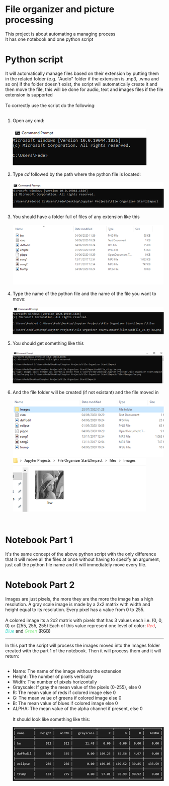 # File organizer and picture processing  

This project is about automating a managing process  
It has one notebook and one python script  
<h1>Python script</h1>
It will automatically manage files based on their extension by putting them in the related folder 
(e.g. "Audio" folder if the extension is    .mp3, .wma and so on) if the folder doesn't exist, 
the script will automatically create it and then move the file, this will be done for audio, 
text and images files if  the file extension is supported    
<br>
<br> 
  To correctly use the script do the following:
<ol>
<br>
  <li>
    Open any cmd:
<br>
<br>
    <img src="readme images\1.PNG">
  </li>
  <br>
  <li>
    Type <i>cd</i> followed by the path where the python file is located:
    <br>
    <br>
    <img src="readme images\2.PNG">
  </li>
  <br>
  <li>
    You should have a folder full of files of any extension like this
    <br>
    <br>
    <img src="readme images\files.PNG">
  </li>
  <br>
  <li>
    Type the name of the python file and the name of the file you want to move:
  <br>
  <br>
    <img src="readme images\3.PNG">
  </li>
  <br>
  <li>
    You should get something like this
  <br>
  <br>
    <img src="readme images\4.PNG">
  </li>
  <br>
  <li>
    And the file folder will be created (if not existant) and the file moved in
  <br>
  <br>
    <img src="readme images\folder.PNG">
    <img src="readme images\image.PNG">
  </li>
</ol>
<br>
<h1> Notebook Part 1</h1>
        
It's the same concept of the above python script with the only difference that 
it will move all the files at once without having to specify an argument, just call 
the python file name and it will immediately move every file.  
<h1> Notebook Part 2</h1>
Images are just pixels, the more they are the more the image has a high resolution. 
A gray scale image is made by a 2x2 matrix with width and height equal to its resolution. 
Every pixel has a value from 0 to 255. 
<br>
<br>
A colored image its a 2x2 matrix with pixels that has 3 values each i.e. (0, 0, 0) or (255, 255, 255)
Each of this value represent one level of color: <i style="color:#ff6363;">Red</i>, <i style="color:turquoise;">Blue</i> and <i style="color:lightgreen;">Green</i> (RGB)
<br>
<hr>
In this part the script will process the images moved into the Images folder created with the part 1 of the notebook. Then it will process them and it will return:
<br>
<br>
<ul>
<li>
Name: The name of the image without the extension
</li>
<li>
Height: The number of pixels vertically
</li>
<li>
Width: The number of pixels horizontally
</li>
<li>
Grayscale: If gray the mean value of the pixels (0-255), else 0
</li>
<li>
R: The mean value of reds if colored image else 0
</li>
<li>
G: The mean value of greens if colored image else 0
</li>
<li>
B: The mean value of blues if colored image else 0
</li>
<li>
ALPHA: The mean value of the alpha channel if present, else 0
</li>
<br>
It should look like something like this:
<br>
<br>
<img src="readme images\table.PNG">






